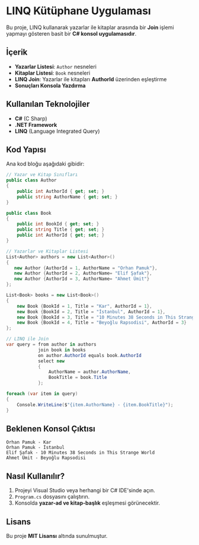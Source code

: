 # LINQ Kütüphane Uygulaması

Bu proje, LINQ kullanarak yazarlar ile kitaplar arasında bir **Join** işlemi yapmayı gösteren basit bir **C# konsol uygulamasıdır**. 

## İçerik
- **Yazarlar Listesi**: `Author` nesneleri
- **Kitaplar Listesi**: `Book` nesneleri
- **LINQ Join**: Yazarlar ile kitapları **AuthorId** üzerinden eşleştirme
- **Sonuçları Konsola Yazdırma**

## Kullanılan Teknolojiler
- **C#** (C Sharp)
- **.NET Framework**
- **LINQ** (Language Integrated Query)

## Kod Yapısı
Ana kod bloğu aşağıdaki gibidir:

```csharp
// Yazar ve Kitap Sınıfları
public class Author
{
    public int AuthorId { get; set; }
    public string AuthorName { get; set; }
}

public class Book
{
    public int BookId { get; set; }
    public string Title { get; set; }
    public int AuthorId { get; set; }
}

// Yazarlar ve Kitaplar Listesi
List<Author> authors = new List<Author>()
{
   new Author {AuthorId = 1, AuthorName = "Orhan Pamuk"},
   new Author {AuthorId = 2, AuthorName= "Elif Şafak"},
   new Author {AuthorId = 3, AuthorName= "Ahmet Ümit"}
};

List<Book> books = new List<Book>()
{
    new Book {BookId = 1, Title = "Kar", AuthorId = 1},
    new Book {BookId = 2, Title = "İstanbul", AuthorId = 1},
    new Book {BookId = 3, Title = "10 Minutes 38 Seconds in This Strange World", AuthorId = 2},
    new Book {BookId = 4, Title = "Beyoğlu Rapsodisi", AuthorId = 3}
};

// LINQ ile Join
var query = from author in authors
            join book in books
            on author.AuthorId equals book.AuthorId
            select new
            {
                AuthorName = author.AuthorName,
                BookTitle = book.Title
            };

foreach (var item in query)
{
    Console.WriteLine($"{item.AuthorName} - {item.BookTitle}");
}
```

## Beklenen Konsol Çıktısı
```
Orhan Pamuk - Kar
Orhan Pamuk - İstanbul
Elif Şafak - 10 Minutes 38 Seconds in This Strange World
Ahmet Ümit - Beyoğlu Rapsodisi
```

## Nasıl Kullanılır?
1. Projeyi Visual Studio veya herhangi bir C# IDE'sinde açın.
2. `Program.cs` dosyasını çalıştırın.
3. Konsolda **yazar-ad ve kitap-başlık** eşleşmesi görünecektir.

## Lisans
Bu proje **MIT Lisansı** altında sunulmuştur.
